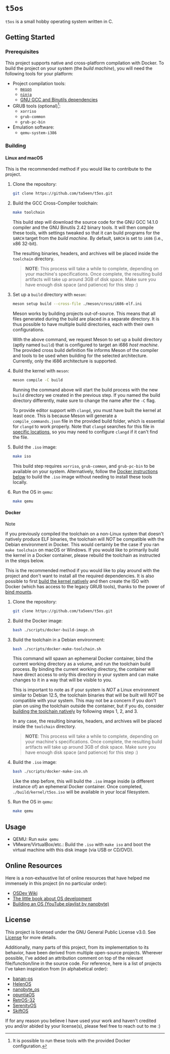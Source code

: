 # `t5os`

`t5os` is a small hobby operating system written in C.

## Getting Started

### Prerequisites

This project supports native and cross-platform compilation with Docker. To
build the project on your system (the *build machine*), you will need the
following tools for your platform:

- Project compilation tools:
  - [`meson`][meson-website]
  - [`ninja`][ninja-website]
  - [GNU GCC and Binutils dependencies][gnu-gcc-binutils-deps]
- GRUB tools (optional)[^1]:
  - `xorriso`
  - `grub-common`
  - `grub-pc-bin`
- Emulation software:
  - `qemu-system-i386`

[^1]: It is possible to run these tools with the provided Docker configuration.

### Building

#### Linux and macOS

This is the recommended method if you would like to contribute to the project.

1. Clone the repository:

   ```sh
   git clone https://github.com/ta5een/t5os.git
   ```

1. Build the GCC Cross-Compiler toolchain:

   ```sh
   make toolchain
   ```

   This build step will download the source code for the GNU GCC 14.1.0
   compiler and the GNU Binutils 2.42 binary tools. It will then compile these
   tools, with settings tweaked so that it can build programs for the `$ARCH`
   target from the *build machine*. By default, `$ARCH` is set to `i686` (i.e.,
   x86 32-bit).

   The resulting binaries, headers, and archives will be placed inside the
   `toolchain` directory.

   > **NOTE**: This process will take a while to complete, depending on your
   > machine's specifications. Once complete, the resulting build artifacts
   > will take up around 3GB of disk space. Make sure you have enough disk
   > space (and patience) for this step :)

1. Set up a `build` directory with `meson`:

   ```sh
   meson setup build --cross-file ./meson/cross/i686-elf.ini
   ```

   Meson works by building projects out-of-source. This means that all files
   generated during the build are placed in a separate directory. It is thus
   possible to have multiple build directories, each with their own
   configurations.

   With the above command, we request Meson to set up a build directory (aptly
   named `build`) that is configured to target an i686 *host machine*. The
   provided cross build definition file informs Meson of the compiler and tools
   to be used when building for the selected architecture. Currently, only the
   i686 architecture is supported.

1. Build the kernel with `meson`:

   ```sh
   meson compile -C build
   ```

   Running the command above will start the build process with the new `build`
   directory we created in the previous step. If you named the build directory
   differently, make sure to change the name after the `-C` flag.

   To provide editor support with `clangd`, you must have built the kernel at
   least once. This is because Meson will generate a `compile_commands.json`
   file in the provided build folder, which is essential for `clangd` to work
   properly. Note that `clangd` searches for this file in [specific
   locations][clangd-compile-commands], so you may need to configure `clangd`
   if it can't find the file.

1. Build the `.iso` image:

   ```sh
   make iso
   ```

   This build step requires `xorriso`, `grub-common`, and `grub-pc-bin` to be
   available on your system. Alternatively, follow the [Docker instructions
   below](#docker) to build the `.iso` image without needing to install these
   tools locally.

1. Run the OS in `qemu`:

   ```sh
   make qemu
   ```

#### Docker

> [!NOTE]
> If you previously compiled the toolchain on a non-Linux system that doesn't
> natively produce ELF binaries, the toolchain will *NOT* be compatible with
> the Debian environment in Docker. This would certainly be the case if you ran
> `make toolchain` on macOS or Windows. If you would like to primarily build
> the kernel in a Docker container, please rebuild the toolchain as instructed
> in the steps below.

This is the recommended method if you would like to play around with the
project and don't want to install all the required dependencies. It is also
possible to first [build the kernel natively](#linux-and-macos) and then create
the ISO with Docker (which has access to the legacy GRUB tools), thanks to the
power of [bind mounts][docker-bind-mounts].

1. Clone the repository:

   ```sh
   git clone https://github.com/ta5een/t5os.git
   ```

1. Build the Docker image:

   ```sh
   bash ./scripts/docker-build-image.sh
   ```

1. Build the toolchain in a Debian environment:

   ```sh
   bash ./scripts/docker-make-toolchain.sh
   ```

   This command will spawn an ephemeral Docker container, bind the current
   working directory as a volume, and run the toolchain build process. By
   binding the current working directory, the container will have direct access
   to only this directory in your system and can make changes to it in a way
   that will be visible to you.

   This is important to note as if your system is *NOT* a Linux environment
   similar to Debian 12.5, the toolchain binaries that will be built will *NOT*
   be compatible with your system. This may not be a concern if you don't plan
   on using the toolchain outside the container, but if you do, consider
   [building the toolchain natively](#linux-and-macos) by following steps 1, 2,
   and 3.

   In any case, the resulting binaries, headers, and archives will be placed
   inside the `toolchain` directory.

   > **NOTE**: This process will take a while to complete, depending on your
   > machine's specifications. Once complete, the resulting build artifacts
   > will take up around 3GB of disk space. Make sure you have enough disk
   > space (and patience) for this step :)

1. Build the `.iso` image:

   ```sh
   bash ./scripts/docker-make-iso.sh
   ```

   Like the step before, this will build the `.iso` image inside (a different
   instance of) an ephemeral Docker container. Once completed,
   `./build/kernel/t5os.iso` will be available in your local filesystem.

1. Run the OS in `qemu`:

   ```sh
   make qemu
   ```

## Usage

- QEMU: Run `make qemu`
- VMware/VirtualBox/etc.: Build the `.iso` with `make iso` and boot the virtual
  machine with this disk image (via USB or CD/DVD).

## Online Resources

Here is a non-exhaustive list of online resources that have helped me immensely
in this project (in no particular order):

- [OSDev Wiki](https://wiki.osdev.org/Expanded_Main_Page)
- [The little book about OS development](https://littleosbook.github.io)
- [Building an OS (YouTube playlist by nanobyte)](https://youtube.com/playlist?list=PLFjM7v6KGMpiH2G-kT781ByCNC_0pKpPN)

## License

This project is licensed under the GNU General Public License v3.0. See
[License](./LICENSE) for more details.

Additionally, many parts of this project, from its implementation to its
behavior, have been derived from multiple open-source projects. Wherever
possible, I've added an attribution comment on top of the relevant
file/function/line in the source code. For reference, here is a list of
projects I've taken inspiration from (in alphabetical order):

- [banan-os](https://git.bananymous.com/Bananymous/banan-os)
- [HelenOS](https://github.com/HelenOS/helenos)
- [nanobyte_os](https://github.com/nanobyte-dev/nanobyte_os)
- [opuntiaOS](https://github.com/opuntiaOS-Project/opuntiaOS)
- [RetrOS-32](https://github.com/joexbayer/RetrOS-32)
- [SerenityOS](https://github.com/SerenityOS/serenity)
- [SkiftOS](https://github.com/skift-org/skift)

If for any reason you believe I have used your work and haven't credited you
and/or abided by your license(s), please feel free to reach out to me :)

[clangd-compile-commands]: https://clangd.llvm.org/installation.html#compile_commandsjson
[docker-bind-mounts]: https://docs.docker.com/storage/bind-mounts/
[gnu-gcc-binutils-deps]: https://wiki.osdev.org/GCC_Cross-Compiler#Installing_Dependencies
[meson-website]: https://mesonbuild.com/
[ninja-website]: https://ninja-build.org/
